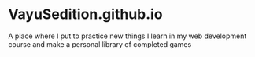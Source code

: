 # VayuSedition.github.io
A place where I put to practice new things I learn in my web development course and make a personal library of completed games
